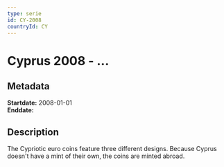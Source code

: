 ```yaml
---
type: serie
id: CY-2008
countryId: CY
---
```


# Cyprus 2008 - ...

## Metadata

**Startdate:** 2008-01-01\
**Enddate:**

## Description

The Cypriotic euro coins feature three different designs. Because Cyprus doesn't have a mint of their own, the coins are minted abroad.

